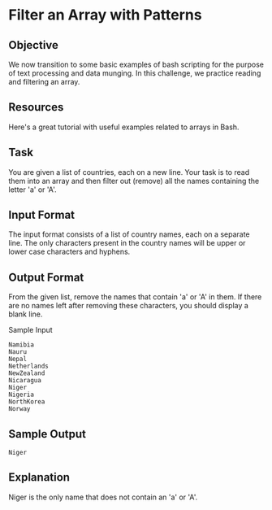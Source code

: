 # Filter an Array with Patterns

## Objective
We now transition to some basic examples of bash scripting for the purpose of text processing and data munging. In this challenge, we practice reading and filtering an array.

## Resources
Here's a great tutorial with useful examples related to arrays in Bash.

## Task
You are given a list of countries, each on a new line. Your task is to read them into an array and then filter out (remove) all the names containing the letter 'a' or 'A'.

## Input Format

The input format consists of a list of country names, each on a separate line. The only characters present in the country names will be upper or lower case characters and hyphens.

## Output Format

From the given list, remove the names that contain 'a' or 'A' in them. If there are no names left after removing these characters, you should display a blank line.

Sample Input
```
Namibia
Nauru
Nepal
Netherlands
NewZealand
Nicaragua
Niger
Nigeria
NorthKorea
Norway
```
## Sample Output
```
Niger
```
## Explanation

Niger is the only name that does not contain an 'a' or 'A'. 
